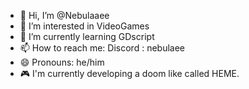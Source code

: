 - 👋 Hi, I’m @Nebulaaee 
- 👀 I’m interested in VideoGames 
- 🌱 I’m currently learning GDscript
- 📫 How to reach me: Discord : nebulaee
- 😄 Pronouns: he/him
- 🎮 I'm currently developing a doom like called HEME.

